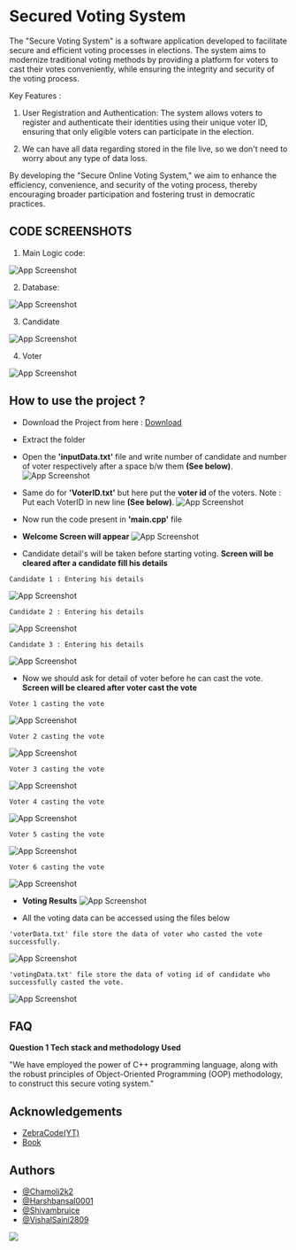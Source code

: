 
# Secured Voting System
The "Secure Voting System" is a software application developed to facilitate secure and efficient voting processes in elections. The system aims to modernize traditional voting methods by providing a platform for voters to cast their votes conveniently, while ensuring the integrity and security of the voting process.


Key Features :

1) User Registration and Authentication: The system allows voters to register and authenticate their identities using their unique voter ID, ensuring that only eligible voters can participate in the election.

2) We can have all data regarding stored in the file live, so we don't need to worry about any type of data loss.

By developing the "Secure Online Voting System," we aim to enhance the efficiency, convenience, and security of the voting process, thereby encouraging broader participation and fostering trust in democratic practices.
<br>
## CODE SCREENSHOTS

1) Main Logic code: 

![App Screenshot](images/main.png)

2) Database:

![App Screenshot](images/database.png)

3) Candidate

![App Screenshot](images/candidate.png)

4) Voter

![App Screenshot](images/voter.png)


## How to use the project ?
- Download the Project from here : [Download]()

- Extract the folder

- Open the **'inputData.txt'** file and write number of candidate and number of voter respectively after a space b/w them **(See below)**.
![App Screenshot](CodeWorking/inputdata.png)

- Same do for **'VoterID.txt'** but here put the **voter id** of the voters. Note : Put each VoterID in new line **(See below)**.
![App Screenshot](CodeWorking/voterid.png)

- Now run the code present in **'main.cpp'** file

- **Welcome Screen will appear**
![App Screenshot](CodeWorking/1.png)

- Candidate detail's will be taken before starting voting. **Screen will be cleared after a candidate fill his details**
```
Candidate 1 : Entering his details
```
![App Screenshot](CodeWorking/2.png)
```
Candidate 2 : Entering his details
```
![App Screenshot](CodeWorking/3.png)
```
Candidate 3 : Entering his details
```
![App Screenshot](CodeWorking/4.png)

- Now we should ask for detail of voter before he can cast the vote. **Screen will be cleared after voter cast the vote**
```
Voter 1 casting the vote
```
![App Screenshot](CodeWorking/5.png)
```
Voter 2 casting the vote
```
![App Screenshot](CodeWorking/6.png)
```
Voter 3 casting the vote
```
![App Screenshot](CodeWorking/7.png)
```
Voter 4 casting the vote
```
![App Screenshot](CodeWorking/8.png)
```
Voter 5 casting the vote
```
![App Screenshot](CodeWorking/9.png)
```
Voter 6 casting the vote
```
![App Screenshot](CodeWorking/10.png)

- **Voting Results**
![App Screenshot](CodeWorking/11.png)

- All the voting data can be accessed using the files below

```
'voterData.txt' file store the data of voter who casted the vote successfully.
```
![App Screenshot](CodeWorking/12.png)

```
'votingData.txt' file store the data of voting id of candidate who successfully casted the vote.
```
![App Screenshot](CodeWorking/13.png)





## FAQ

**Question 1 Tech stack and methodology Used**

"We have employed the power of C++ programming language, along with the robust principles of Object-Oriented Programming (OOP) methodology, to construct this secure voting system."



## Acknowledgements

 - [ZebraCode(YT)](https://www.youtube.com/watch?v=aq-eYnsCoP0&ab_channel=ZebraCode)
 - [Book](http://sriyncollege.org/wp-content/uploads/2021/08/ELECTRONIC-VOTING-MACHINE-DOCUMENTATION.pdf)


## Authors

- [@Chamoli2k2](https://github.com/Chamoli2k2)
- [@Harshbansal0001](https://www.github.com/Harshbansal0001)
- [@Shivambruice](https://www.github.com/Shivambruice)
- [@VishalSaini2809](https://www.github.com/VishalSaini28)

<a href="https://github.com/Chamoli2k2/Secured-Voting-System/graphs/contributors">
  <img src="https://contrib.rocks/image?repo=Chamoli2k2/Secured-Voting-System" />
</a>
